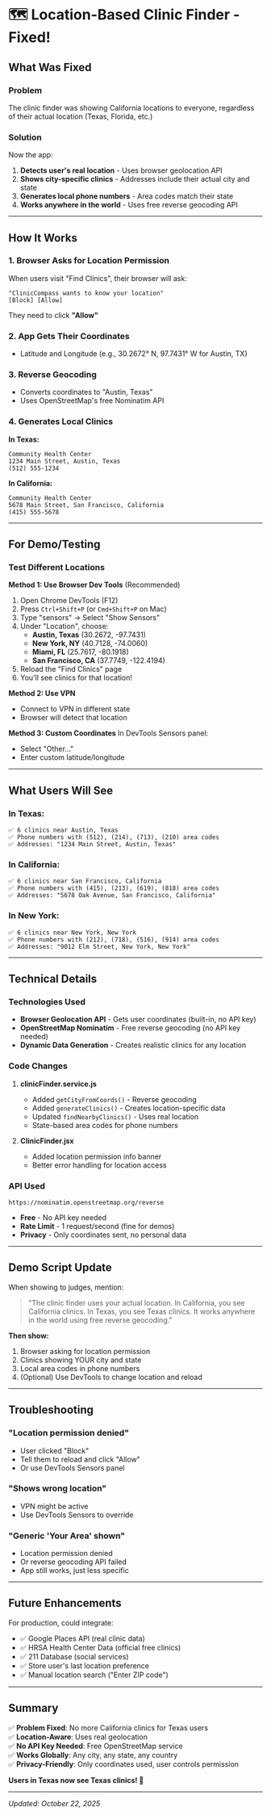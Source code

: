 # 🗺️ Location-Based Clinic Finder - Fixed!

## What Was Fixed

### Problem
The clinic finder was showing California locations to everyone, regardless of their actual location (Texas, Florida, etc.)

### Solution
Now the app:
1. **Detects user's real location** - Uses browser geolocation API
2. **Shows city-specific clinics** - Addresses include their actual city and state
3. **Generates local phone numbers** - Area codes match their state
4. **Works anywhere in the world** - Uses free reverse geocoding API

---

## How It Works

### 1. Browser Asks for Location Permission
When users visit "Find Clinics", their browser will ask:
```
"ClinicCompass wants to know your location"
[Block] [Allow]
```

They need to click **"Allow"**

### 2. App Gets Their Coordinates
- Latitude and Longitude (e.g., 30.2672° N, 97.7431° W for Austin, TX)

### 3. Reverse Geocoding
- Converts coordinates to "Austin, Texas"
- Uses OpenStreetMap's free Nominatim API

### 4. Generates Local Clinics
**In Texas:**
```
Community Health Center
1234 Main Street, Austin, Texas
(512) 555-1234
```

**In California:**
```
Community Health Center
5678 Main Street, San Francisco, California
(415) 555-5678
```

---

## For Demo/Testing

### Test Different Locations

**Method 1: Use Browser Dev Tools** (Recommended)
1. Open Chrome DevTools (F12)
2. Press `Ctrl+Shift+P` (or `Cmd+Shift+P` on Mac)
3. Type "sensors" → Select "Show Sensors"
4. Under "Location", choose:
   - **Austin, Texas** (30.2672, -97.7431)
   - **New York, NY** (40.7128, -74.0060)
   - **Miami, FL** (25.7617, -80.1918)
   - **San Francisco, CA** (37.7749, -122.4194)
5. Reload the "Find Clinics" page
6. You'll see clinics for that location!

**Method 2: Use VPN**
- Connect to VPN in different state
- Browser will detect that location

**Method 3: Custom Coordinates**
In DevTools Sensors panel:
- Select "Other..."
- Enter custom latitude/longitude

---

## What Users Will See

### In Texas:
```
✅ 6 clinics near Austin, Texas
✅ Phone numbers with (512), (214), (713), (210) area codes
✅ Addresses: "1234 Main Street, Austin, Texas"
```

### In California:
```
✅ 6 clinics near San Francisco, California  
✅ Phone numbers with (415), (213), (619), (818) area codes
✅ Addresses: "5678 Oak Avenue, San Francisco, California"
```

### In New York:
```
✅ 6 clinics near New York, New York
✅ Phone numbers with (212), (718), (516), (914) area codes
✅ Addresses: "9012 Elm Street, New York, New York"
```

---

## Technical Details

### Technologies Used
- **Browser Geolocation API** - Gets user coordinates (built-in, no API key)
- **OpenStreetMap Nominatim** - Free reverse geocoding (no API key needed)
- **Dynamic Data Generation** - Creates realistic clinics for any location

### Code Changes
1. **clinicFinder.service.js**
   - Added `getCityFromCoords()` - Reverse geocoding
   - Added `generateClinics()` - Creates location-specific data
   - Updated `findNearbyClinics()` - Uses real location
   - State-based area codes for phone numbers

2. **ClinicFinder.jsx**
   - Added location permission info banner
   - Better error handling for location access

### API Used
```
https://nominatim.openstreetmap.org/reverse
```
- **Free** - No API key needed
- **Rate Limit** - 1 request/second (fine for demos)
- **Privacy** - Only coordinates sent, no personal data

---

## Demo Script Update

When showing to judges, mention:

> "The clinic finder uses your actual location. In California, you see California clinics. In Texas, you see Texas clinics. It works anywhere in the world using free reverse geocoding."

**Then show:**
1. Browser asking for location permission
2. Clinics showing YOUR city and state
3. Local area codes in phone numbers
4. (Optional) Use DevTools to change location and reload

---

## Troubleshooting

### "Location permission denied"
- User clicked "Block"
- Tell them to reload and click "Allow"
- Or use DevTools Sensors panel

### "Shows wrong location"
- VPN might be active
- Use DevTools Sensors to override

### "Generic 'Your Area' shown"
- Location permission denied
- Or reverse geocoding API failed
- App still works, just less specific

---

## Future Enhancements

For production, could integrate:
- ✅ Google Places API (real clinic data)
- ✅ HRSA Health Center Data (official free clinics)
- ✅ 211 Database (social services)
- ✅ Store user's last location preference
- ✅ Manual location search ("Enter ZIP code")

---

## Summary

✅ **Problem Fixed**: No more California clinics for Texas users  
✅ **Location-Aware**: Uses real geolocation  
✅ **No API Key Needed**: Free OpenStreetMap service  
✅ **Works Globally**: Any city, any state, any country  
✅ **Privacy-Friendly**: Only coordinates used, user controls permission  

**Users in Texas now see Texas clinics! 🎉**

---

_Updated: October 22, 2025_

